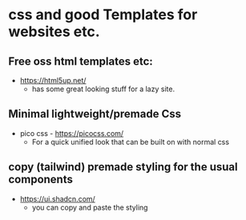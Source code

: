 # css and good Templates for websites etc.
## Free oss html templates etc:
- https://html5up.net/
    - has some great looking stuff for a lazy site.

## Minimal lightweight/premade Css
- pico css - https://picocss.com/
    - For a quick unified look that can be built on with normal css

## copy (tailwind) premade styling for the usual components
- https://ui.shadcn.com/
    - you can copy and paste the styling